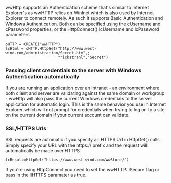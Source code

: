 ﻿wwHttp supports an Authentication scheme that's similar to Internet Explorer's as wwHTTP relies on WinInet which is also used by Internet Explorer to connect remotely. As such it supports Basic Authentication and Windows Authentication. Both can be specified using the cUsername and cPassword properties, or the HttpConnect() lcUsername and lcPassword parameters.

```foxpro
oHTTP = CREATE("wwHTTP")
lcHtml = oHTTP.HttpGet("http://www.west-wind.com/administration/Secret.htm",;
                       "rickstrahl","Secret")
```

### Passing client credentials to the server with Windows Authentication automatically
If you are running an application over an Intranet - an environment where both client and server are validating against the same domain or workgroup - wwHttp will also pass the current Windows credentials to the server application for automatic login. This is the same behavior you use in Internet Explorer which will not prompt for credentials when trying to log on to a site on the current domain if your current account can validate. 

### SSL/HTTPS Urls
SSL requests are automatic if you specify an HTTPS Url in HttpGet() calls. Simply specify your URL with the https:// prefix and the request will automatically be made over HTTPS.

```foxpro
lcResult=HttpGet("https://www.west-wind.com/wwStore/")
```

If you're using HttpConnect you need to set the wwHTTP::lSecure flag or pass in the llHTTPS paramater as true.